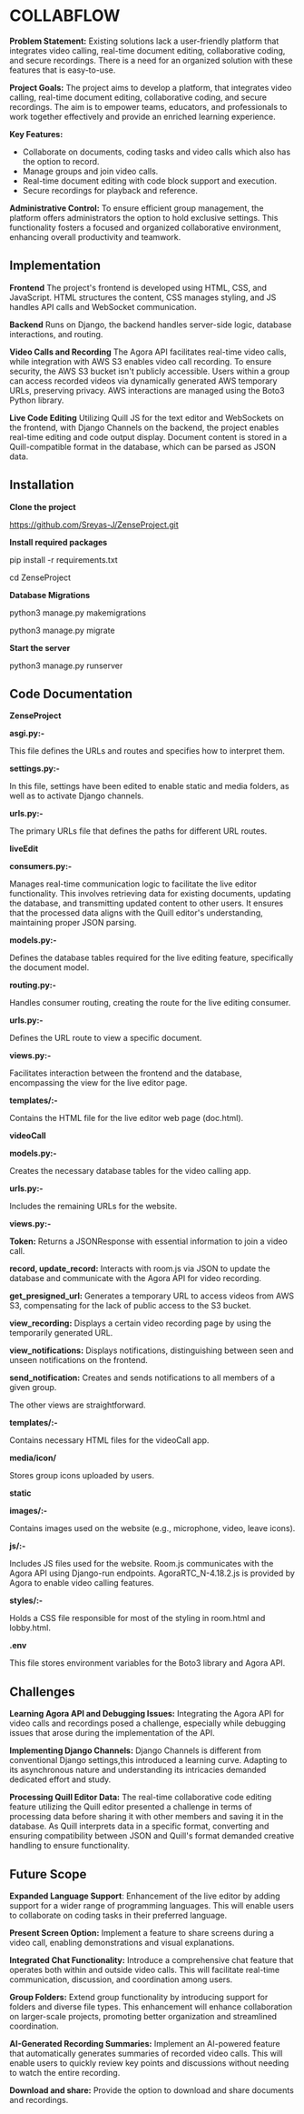 # COLLABFLOW

**Problem Statement:**
Existing solutions lack a user-friendly platform that integrates video calling, real-time document editing, collaborative coding, and secure recordings. There is a need for an organized solution with these features that is easy-to-use.

**Project Goals:**
The project aims to develop a platform, that integrates video calling, real-time document editing, collaborative coding, and secure recordings. The aim is to empower teams, educators, and professionals to work together effectively and provide an enriched learning experience.

**Key Features:**
- Collaborate on documents, coding tasks and video calls which also has the option to record.
- Manage groups and join video calls.
- Real-time document editing with code block support and execution.
- Secure recordings for playback and reference.

**Administrative Control:**
To ensure efficient group management, the platform offers administrators the option to hold exclusive settings. This functionality fosters a focused and organized collaborative environment, enhancing overall productivity and teamwork.
## Implementation

**Frontend**
The project's frontend is developed using HTML, CSS, and JavaScript. HTML structures the content, CSS manages styling, and JS handles API calls and WebSocket communication.

**Backend**
Runs on Django, the backend handles server-side logic, database interactions, and routing.

**Video Calls and Recording**
The Agora API facilitates real-time video calls, while integration with AWS S3 enables video call recording. To ensure security, the AWS S3 bucket isn't publicly accessible. Users within a group can access recorded videos via dynamically generated AWS temporary URLs, preserving privacy. AWS interactions are managed using the Boto3 Python library.

**Live Code Editing**
Utilizing Quill JS for the text editor and WebSockets on the frontend, with Django Channels on the backend, the project enables real-time editing and code output display. Document content is stored in a Quill-compatible format in the database, which can be parsed as JSON data.

## Installation

**Clone the project**

https://github.com/Sreyas-J/ZenseProject.git

**Install required packages**

pip install -r requirements.txt

cd ZenseProject

**Database Migrations**

  python3 manage.py makemigrations

  python3 manage.py migrate 

**Start the server**

  python3 manage.py runserver
## Code Documentation

**ZenseProject**

**asgi.py:-**

This file defines the URLs and routes and specifies how to interpret them.

**settings.py:-**

In this file, settings have been edited to enable static and media folders, as well as to activate Django channels.

**urls.py:-**

The primary URLs file that defines the paths for different URL routes.

**liveEdit**

**consumers.py:-**

Manages real-time communication logic to facilitate the live editor functionality. This involves retrieving data for existing documents, updating the database, and transmitting updated content to other users. It ensures that the processed data aligns with the Quill editor's understanding, maintaining proper JSON parsing.

**models.py:-**

Defines the database tables required for the live editing feature, specifically the document model.

**routing.py:-**

Handles consumer routing, creating the route for the live editing consumer.

**urls.py:-**

Defines the URL route to view a specific document.

**views.py:-**

Facilitates interaction between the frontend and the database, encompassing the view for the live editor page.

**templates/:-**

Contains the HTML file for the live editor web page (doc.html).

**videoCall**

**models.py:-**

Creates the necessary database tables for the video calling app.

**urls.py:-**

Includes the remaining URLs for the website.

**views.py:-**

**Token:** Returns a JSONResponse with essential information to join a video call.

**record, update_record:** Interacts with room.js via JSON to update the database and communicate with the Agora API for video recording.

**get_presigned_url:** Generates a temporary URL to access videos from AWS S3, compensating for the lack of public access to the S3 bucket.

**view_recording:** Displays a certain video recording page by using the temporarily generated URL.

**view_notifications:** Displays notifications, distinguishing between seen and unseen notifications on the frontend.

**send_notification:** Creates and sends notifications to all members of a given group.

The other views are straightforward.

**templates/:-**

Contains necessary HTML files for the videoCall app.

**media/icon/**

Stores group icons uploaded by users.

**static**

**images/:-**

Contains images used on the website (e.g., microphone, video, leave icons).

**js/:-**

Includes JS files used for the website. Room.js communicates with the Agora API using Django-run endpoints. AgoraRTC_N-4.18.2.js is provided by Agora to enable video calling features.

**styles/:-**

Holds a CSS file responsible for most of the styling in room.html and lobby.html.

**.env**

This file stores environment variables for the Boto3 library and Agora API.
## Challenges
**Learning Agora API and Debugging Issues:** Integrating the Agora API for video calls and recordings posed a challenge, especially while debugging issues that arose during the implementation of the API.

**Implementing Django Channels:** Django Channels is different from conventional Django settings,this introduced a learning curve. Adapting to its asynchronous nature and understanding its intricacies demanded dedicated effort and study.

**Processing Quill Editor Data:** The real-time collaborative code editing feature utilizing the Quill editor presented a challenge in terms of processing data before sharing it with other members and saving it in the database. As Quill interprets data in a specific format, converting and ensuring compatibility between JSON and Quill's format demanded creative handling to ensure functionality.
## Future Scope

**Expanded Language Support**: Enhancement of the live editor by adding support for a wider range of programming languages. This will enable users to collaborate on coding tasks in their preferred language.

**Present Screen Option:** Implement a feature to share screens during a video call, enabling demonstrations and visual explanations.

**Integrated Chat Functionality:** Introduce a comprehensive chat feature that operates both within and outside video calls. This will facilitate real-time communication, discussion, and coordination among users.

**Group Folders:** Extend group functionality by introducing support for folders and diverse file types. This enhancement will enhance collaboration on larger-scale projects, promoting better organization and streamlined coordination.

**AI-Generated Recording Summaries:** Implement an AI-powered feature that automatically generates summaries of recorded video calls. This will enable users to quickly review key points and discussions without needing to watch the entire recording.

**Download and share:** Provide the option to download and share documents and recordings. 
